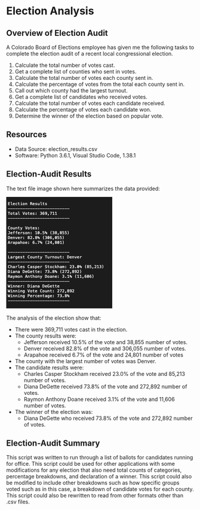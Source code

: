 # Election Analysis

## Overview of Election Audit
A Colorado Board of Elections employee has given me the following tasks to complete the election audit of a recent local congressional election.

1. Calculate the total number of votes cast.
2. Get a complete list of counties who sent in votes.
3. Calculate the total number of votes each county sent in.
4. Calculate the percentage of votes from the total each county sent in.
5. Call out which county had the largest turnout.
6. Get a complete list of candidates who received votes.
7. Calculate the total number of votes each candidate received.
8. Calculate the percentage of votes each candidate won.
9. Determine the winner of the election based on popular vote.

## Resources
- Data Source: election_results.csv
- Software: Python 3.6.1, Visual Studio Code, 1.38.1

## Election-Audit Results
The text file image shown here summarizes the data provided:

![](/Resources/Election_Summary.png)

The analysis of the election show that:
- There were 369,711 votes cast in the election.
- The county results were:
    - Jefferson received 10.5% of the vote and 38,855 number of votes.
    - Denver received 82.8% of the vote and 306,055 number of votes.
    - Arapahoe received 6.7% of the vote and 24,801 number of votes
- The county with the largest number of votes was Denver.
- The candidate results were:
    - Charles Casper Stockham received 23.0% of the vote and 85,213 number of votes.
    - Diana DeGette received 73.8% of the vote and 272,892 number of votes.
    - Raymon Anthony Doane received 3.1% of the vote and 11,606 number of votes.
- The winner of the election was:
    - Diana DeGette who received 73.8% of the vote and 272,892 number of votes.

## Election-Audit Summary
This script was written to run through a list of ballots for candidates running for office. This script could be used for other applications with some modifications for any election that also need total counts of categories, percentage breakdowns, and declaration of a winner. This script could also be modified to include other breakdowns such as how specific groups voted such as in this case, a breakdown of candidate votes for each county. This script could also be rewritten to read from other formats other than .csv files. 
